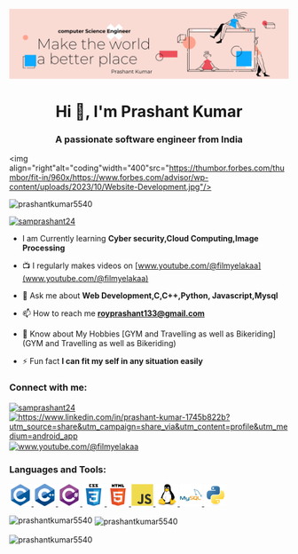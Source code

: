 ![logo](https://github.com/Prashantkumar5540/PrashantKumar5540/blob/main/Dark%20Green%20Minimalist%20Inspirational%20Quote%20LinkedIn%20Banner.png)
<h1 align="center">Hi 👋, I'm Prashant Kumar</h1>
<h3 align="center">A passionate software engineer from India</h3>

<img align="right"alt="coding"width="400"src="https://thumbor.forbes.com/thumbor/fit-in/960x/https://www.forbes.com/advisor/wp-content/uploads/2023/10/Website-Development.jpg"/>
<p align="left"> <img src="https://komarev.com/ghpvc/?username=prashantkumar5540&label=Profile%20views&color=0e75b6&style=flat" alt="prashantkumar5540" /> </p>

<p align="left"> <a href="https://twitter.com/samprashant24" target="blank"><img src="https://img.shields.io/twitter/follow/samprashant24?logo=twitter&style=for-the-badge" alt="samprashant24" /></a> </p>

- I am Currently learning **Cyber security,Cloud Computing,Image Processing**

- 📺 I regularly makes videos on [www.youtube.com/@filmyelakaa](www.youtube.com/@filmyelakaa)

- 💬 Ask me about **Web Development,C,C++,Python, Javascript,Mysql**

- 📫 How to reach me **royprashant133@gmail.com**

- 📄 Know about My Hobbies [GYM and Travelling as well as Bikeriding](GYM and Travelling as well as Bikeriding)

- ⚡ Fun fact **I can fit my self in any situation easily**

<h3 align="left">Connect with me:</h3>
<p align="left">
<a href="https://twitter.com/samprashant24" target="blank"><img align="center" src="https://raw.githubusercontent.com/rahuldkjain/github-profile-readme-generator/master/src/images/icons/Social/twitter.svg" alt="samprashant24" height="30" width="40" /></a>
<a href="https://linkedin.com/in/https://www.linkedin.com/in/prashant-kumar-1745b822b?utm_source=share&utm_campaign=share_via&utm_content=profile&utm_medium=android_app" target="blank"><img align="center" src="https://raw.githubusercontent.com/rahuldkjain/github-profile-readme-generator/master/src/images/icons/Social/linked-in-alt.svg" alt="https://www.linkedin.com/in/prashant-kumar-1745b822b?utm_source=share&utm_campaign=share_via&utm_content=profile&utm_medium=android_app" height="30" width="40" /></a>
<a href="https://www.youtube.com/c/www.youtube.com/@filmyelakaa" target="blank"><img align="center" src="https://raw.githubusercontent.com/rahuldkjain/github-profile-readme-generator/master/src/images/icons/Social/youtube.svg" alt="www.youtube.com/@filmyelakaa" height="30" width="40" /></a>
</p>

<h3 align="left">Languages and Tools:</h3>
<p align="left"> <a href="https://www.cprogramming.com/" target="_blank" rel="noreferrer"> <img src="https://raw.githubusercontent.com/devicons/devicon/master/icons/c/c-original.svg" alt="c" width="40" height="40"/> </a> <a href="https://www.w3schools.com/cpp/" target="_blank" rel="noreferrer"> <img src="https://raw.githubusercontent.com/devicons/devicon/master/icons/cplusplus/cplusplus-original.svg" alt="cplusplus" width="40" height="40"/> </a> <a href="https://www.w3schools.com/cs/" target="_blank" rel="noreferrer"> <img src="https://raw.githubusercontent.com/devicons/devicon/master/icons/csharp/csharp-original.svg" alt="csharp" width="40" height="40"/> </a> <a href="https://www.w3schools.com/css/" target="_blank" rel="noreferrer"> <img src="https://raw.githubusercontent.com/devicons/devicon/master/icons/css3/css3-original-wordmark.svg" alt="css3" width="40" height="40"/> </a> <a href="https://www.w3.org/html/" target="_blank" rel="noreferrer"> <img src="https://raw.githubusercontent.com/devicons/devicon/master/icons/html5/html5-original-wordmark.svg" alt="html5" width="40" height="40"/> </a> <a href="https://developer.mozilla.org/en-US/docs/Web/JavaScript" target="_blank" rel="noreferrer"> <img src="https://raw.githubusercontent.com/devicons/devicon/master/icons/javascript/javascript-original.svg" alt="javascript" width="40" height="40"/> </a> <a href="https://www.linux.org/" target="_blank" rel="noreferrer"> <img src="https://raw.githubusercontent.com/devicons/devicon/master/icons/linux/linux-original.svg" alt="linux" width="40" height="40"/> </a> <a href="https://www.mysql.com/" target="_blank" rel="noreferrer"> <img src="https://raw.githubusercontent.com/devicons/devicon/master/icons/mysql/mysql-original-wordmark.svg" alt="mysql" width="40" height="40"/> </a> <a href="https://www.python.org" target="_blank" rel="noreferrer"> <img src="https://raw.githubusercontent.com/devicons/devicon/master/icons/python/python-original.svg" alt="python" width="40" height="40"/> </a> </p>

<p><img align="left" src="https://github-readme-stats.vercel.app/api/top-langs?username=prashantkumar5540&show_icons=true&locale=en&layout=compact" alt="prashantkumar5540" /></p>

<p>&nbsp;<img align="center" src="https://github-readme-stats.vercel.app/api?username=prashantkumar5540&show_icons=true&locale=en" alt="prashantkumar5540" /></p>

<p><img align="center" src="https://github-readme-streak-stats.herokuapp.com/?user=prashantkumar5540&" alt="prashantkumar5540" /></p>
